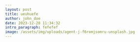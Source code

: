```yaml
---
layout: post
title: ueuhuefe
author: john_doe
date: 2023-12-28 11:34:32
intro_paragraph: fefefef
image: /assets/img/uploads/agent-j-f6romjsomru-unsplash.jpg
---
```

